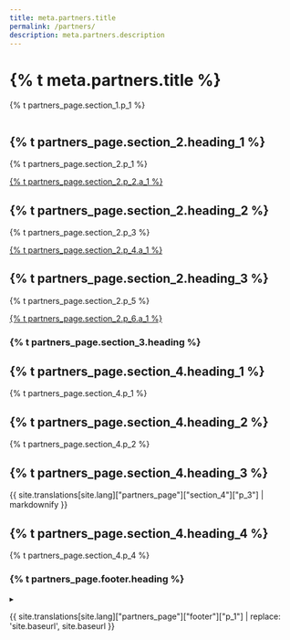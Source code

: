 ```yaml
---
title: meta.partners.title
permalink: /partners/
description: meta.partners.description
---
```


<div class="bg-navy">
  <div class="container cntnr-wide px2 flex flex-center flex-justify">
    <div class="sm-col-8 py3 sm-py4">
      <h1 class="mt0 mb1 white">
        {% t meta.partners.title %}
      </h1>
      <p class="mb0 white fs-20p">
        {% t partners_page.section_1.p_1 %}
      </p>
    </div>
    <div class="sm-show sm-col-3 center">
      <img alt="" src="{{ '/assets/img/dev-landing.png' | relative_url }}" style="max-width:80%;">
    </div>
  </div>
</div>

<div class="bg-white">
  <div class="container cntnr-wide px2 pt4 pb2">
    <div class="clearfix mxn3">
      <div class="sm-col sm-col-4 px3">
        <h2 class="mt0 mb2 pb2 gray border-bottom border-light-blue" markdown="1">
          {% t partners_page.section_2.heading_1 %}
        </h2>
        <p class="mb3">
          {% t partners_page.section_2.p_1 %}
        </p>
        <p>
          <a href="{{ '/partners/our-agency-partners/' | relative_url }}" class="btn btn-primary btn-wide mb2">
            {% t partners_page.section_2.p_2.a_1 %}
          </a>
        </p>
      </div>
      <div class="sm-col sm-col-4 px3">
        <h2 class="mt0 mb2 pb2 gray border-bottom border-light-blue" markdown="1">
          {% t partners_page.section_2.heading_2 %}
        </h2>
        <p class="mb3">
          {% t partners_page.section_2.p_3 %}
        </p>
        <p>
          <a href="{{ '/partners/why-login-gov/' | relative_url }}" class="btn btn-primary btn-wide mb2">
            {% t partners_page.section_2.p_4.a_1 %}
          </a>
        </p>
      </div>
      <div class="sm-col sm-col-4 px3">
        <h2 class="mt0 mb2 pb2 gray border-bottom border-light-blue" markdown="1">
          {% t partners_page.section_2.heading_3 %}
        </h2>
        <p class="mb3">
          {% t partners_page.section_2.p_5 %}
        </p>
        <p>
          <a href="{{ 'https://share.hsforms.com/16DIoo--rTU2xbNW1MShkBg3ak9e' | relative_url }}" class="btn btn-primary btn-wide mb2" target="_blank">
            {% t partners_page.section_2.p_6.a_1 %}
          </a>
        </p>
      </div>
    </div>
  </div>
</div>
<div class="bg-white">
  <div class="container cntnr-wide px2 py3 center">
    <h3 class="inline align-middle gray border-bottom border-light-blue">{% t partners_page.section_3.heading %}</h3>
  </div>
</div>
<div class="bg-white">
  <div class="container cntnr-wide px2 pt4 pb2">
    <div class="clearfix mxn3">
      <div class="sm-col sm-col-6 px3">
        <h2 class="mt0 mb2 pb2" markdown="1">
          {% t partners_page.section_4.heading_1 %}
        </h2>
        <p class="mb3">
          {% t partners_page.section_4.p_1 %}
        </p>
      </div>
      <div class="sm-col sm-col-6 px3">
        <h2 class="mt0 mb2 pb2" markdown="1">
          {% t partners_page.section_4.heading_2 %}
        </h2>
        <p class="mb3">
          {% t partners_page.section_4.p_2 %}
        </p>
      </div>
    </div>
  </div>
</div>
<div class="bg-white">
  <div class="container cntnr-wide px2 pt4 pb2">
    <div class="clearfix mxn3">
      <div class="sm-col sm-col-6 px3">
        <h2 class="mt0 mb2 pb2" markdown="1">
          {% t partners_page.section_4.heading_3 %}
        </h2>
        <p class="mb3">
          {{ site.translations[site.lang]["partners_page"]["section_4"]["p_3"] | markdownify }}
        </p>
      </div>
      <div class="sm-col sm-col-6 px3">
        <h2 class="mt0 mb2 pb2" markdown="1">
          {% t partners_page.section_4.heading_4 %}
        </h2>
        <p class="mb3">
          {% t partners_page.section_4.p_4 %}
        </p>
      </div>
    </div>
  </div>
</div>
<div class="bg-lightest-blue">
  <div class="container cntnr-wide px2 py3 center">
    <h3 class="inline align-middle">{% t partners_page.footer.heading %}</h3>
    <span class="inline-block sm-px1 h1 blue align-middle line-height-1">▸</span>
    <p class="m0 fs-20p inline align-middle" markdown="1">
      {{ site.translations[site.lang]["partners_page"]["footer"]["p_1"] | replace: 'site.baseurl', site.baseurl }}
    </p>
  </div>
</div>
